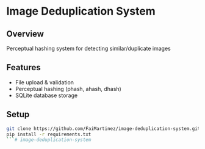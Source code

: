 # Image Deduplication System

## Overview
Perceptual hashing system for detecting similar/duplicate images

## Features
- File upload & validation
- Perceptual hashing (phash, ahash, dhash)
- SQLite database storage

## Setup
```bash
git clone https://github.com/FaiMartinez/image-deduplication-system.git
pip install -r requirements.txt
```# image-deduplication-system
